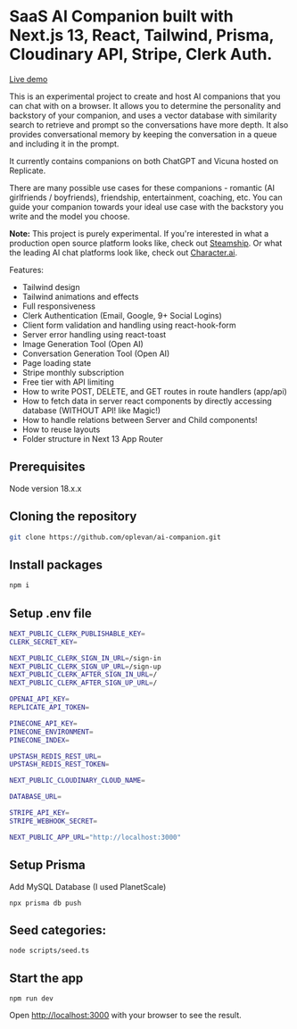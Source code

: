 # SaaS AI Companion built with Next.js 13, React, Tailwind, Prisma, Cloudinary API, Stripe, Clerk Auth.
[Live demo](https://ai-companion-gules.vercel.app/)

This is an experimental project to create and host AI companions that you can chat with on a browser. It allows you to determine the personality and backstory of your companion, and uses a vector database with similarity search to retrieve and prompt so the conversations have more depth. It also provides conversational memory by keeping the conversation in a queue and including it in the prompt.

It currently contains companions on both ChatGPT and Vicuna hosted on Replicate.

There are many possible use cases for these companions - romantic (AI girlfriends / boyfriends), friendship, entertainment, coaching, etc. You can guide your companion towards your ideal use case with the backstory you write and the model you choose.

**Note:** This project is purely experimental. If you're interested in what a production open source platform looks like, check out [Steamship](https://www.steamship.com/). Or what the leading AI chat platforms look like, check out [Character.ai](https://beta.character.ai/).

Features:
- Tailwind design
- Tailwind animations and effects
- Full responsiveness
- Clerk Authentication (Email, Google, 9+ Social Logins)
- Client form validation and handling using react-hook-form
- Server error handling using react-toast
- Image Generation Tool (Open AI)
- Conversation Generation Tool (Open AI)
- Page loading state
- Stripe monthly subscription
- Free tier with API limiting
- How to write POST, DELETE, and GET routes in route handlers (app/api)
- How to fetch data in server react components by directly accessing database (WITHOUT API! like Magic!)
- How to handle relations between Server and Child components!
- How to reuse layouts
- Folder structure in Next 13 App Router

## Prerequisites
Node version 18.x.x

## Cloning the repository
```bash
git clone https://github.com/oplevan/ai-companion.git
```

## Install packages
```bash
npm i
```

## Setup .env file
```bash
NEXT_PUBLIC_CLERK_PUBLISHABLE_KEY=
CLERK_SECRET_KEY=

NEXT_PUBLIC_CLERK_SIGN_IN_URL=/sign-in
NEXT_PUBLIC_CLERK_SIGN_UP_URL=/sign-up
NEXT_PUBLIC_CLERK_AFTER_SIGN_IN_URL=/
NEXT_PUBLIC_CLERK_AFTER_SIGN_UP_URL=/

OPENAI_API_KEY=
REPLICATE_API_TOKEN=

PINECONE_API_KEY=
PINECONE_ENVIRONMENT=
PINECONE_INDEX=

UPSTASH_REDIS_REST_URL=
UPSTASH_REDIS_REST_TOKEN=

NEXT_PUBLIC_CLOUDINARY_CLOUD_NAME=

DATABASE_URL=

STRIPE_API_KEY=
STRIPE_WEBHOOK_SECRET=

NEXT_PUBLIC_APP_URL="http://localhost:3000"
```
## Setup Prisma
Add MySQL Database (I used PlanetScale)
```
npx prisma db push
```

## Seed categories:
```
node scripts/seed.ts
```

## Start the app
```
npm run dev
```

Open [http://localhost:3000](http://localhost:3000) with your browser to see the result.
